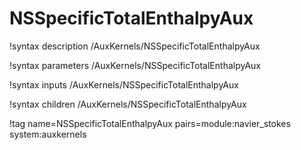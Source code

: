 # NSSpecificTotalEnthalpyAux

!syntax description /AuxKernels/NSSpecificTotalEnthalpyAux

!syntax parameters /AuxKernels/NSSpecificTotalEnthalpyAux

!syntax inputs /AuxKernels/NSSpecificTotalEnthalpyAux

!syntax children /AuxKernels/NSSpecificTotalEnthalpyAux

!tag name=NSSpecificTotalEnthalpyAux pairs=module:navier_stokes system:auxkernels
